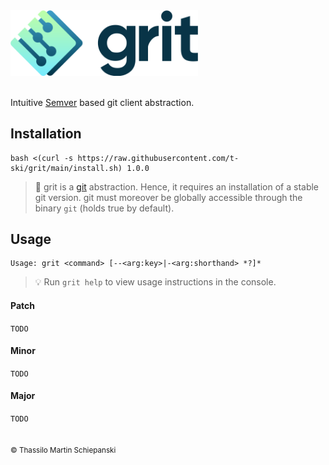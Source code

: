 <a href="https://github.com/t-ski/grit">
  <img src="./readme/grit-logo.svg" width="300">
</a><br><br>

Intuitive [Semver](https://semver.org) based git client abstraction.

## Installation

``` console
bash <(curl -s https://raw.githubusercontent.com/t-ski/grit/main/install.sh) 1.0.0
```

> 🔶 grit is a [git](https://git-scm.com/) abstraction. Hence, it requires an installation of a stable git version. git must moreover be globally accessible through the binary `git` (holds true by default).

## Usage

```
Usage: grit <command> [--<arg:key>|-<arg:shorthand> *?]*
```

> 💡 Run `grit help` to view usage instructions in the console.

#### Patch

`TODO`

#### Minor

`TODO`

#### Major

`TODO`

##

<sub>&copy; Thassilo Martin Schiepanski</sub>